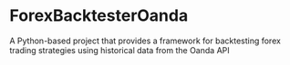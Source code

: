 # ForexBacktesterOanda
A Python-based project that provides a framework for backtesting forex trading strategies using historical data from the Oanda API
